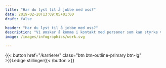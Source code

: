 ```yaml
---
title: "Har du lyst til å jobbe med oss?"
date: 2019-02-20T13:09:05+01:00
draft: false

header: "Har du lyst til å jobbe med oss?"
description: "Vi ønsker å komme i kontakt med personer som kan styrke vårt team innen konsulenttjenester eller programvareutvikling av vår software"
image: /images/infographics/work.svg

---
```


{{< button href="/karriere/" class="btn btn-outline-primary btn-lg" >}}Ledige stillinger{{< /button >}}